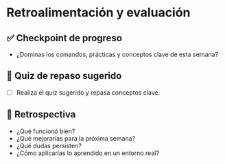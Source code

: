 # Retroalimentación y evaluación

## ✅ Checkpoint de progreso
- ¿Dominas los comandos, prácticas y conceptos clave de esta semana?

## 📝 Quiz de repaso sugerido
- [ ] Realiza el quiz sugerido y repasa conceptos clave.

## 🔁 Retrospectiva
- ¿Qué funcionó bien?
- ¿Qué mejorarías para la próxima semana?
- ¿Qué dudas persisten?
- ¿Cómo aplicarías lo aprendido en un entorno real?
